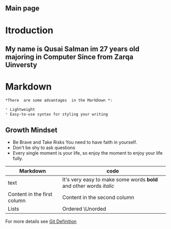 ## Main page

# Itroduction 
 
 
 ## My name is Qusai Salman im 27 years old  majoring in Computer Since from Zarqa Uinversty 


# Markdown

```markdown
*There  are some advantages  in the MarkDown *:

* Lightweight
* Easy-to-use syntax for styling your writing


```




## Growth Mindset
* Be Brave and Take Risks You need to have faith in yourself.
* Don't be shy to ask questions
* Every single moment is your life, so enjoy the moment to enjoy your life fully.

Markdown  | code
------------ | -------------
text  | It's very easy to make some words **bold** and other words *italic* 
Content in the first column | Content in the second column
Lists    |Ordered \Unorded 



For more details see   [Git Definition](https://github.com/Qsalman/reading-nots/blob/main/05/Q01)
